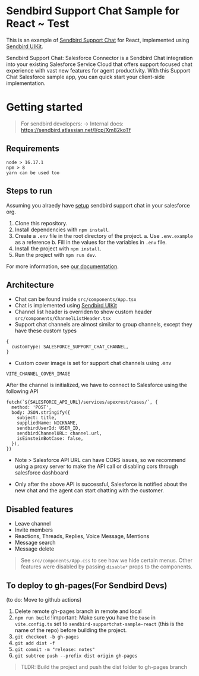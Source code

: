 # Sendbird Support Chat Sample for React ~ Test
This is an example of [Sendbird Support Chat](https://sendbird.com/docs/support-chat/v1/overview) for React, implemented using [Sendbird UIKit](https://sendbird.com/docs/uikit/v3/react/overview).
<p>
Sendbird Support Chat: Salesforce Connector is a Sendbird Chat integration into your existing Salesforce Service Cloud that offers support focused chat experience with vast new features for agent productivity. With this Support Chat Salesforce sample app, you can quick start your client-side implementation.
</p>

# Getting started

> For sendbird developers: -> Internal docs: https://sendbird.atlassian.net/l/cp/Xm82koTf

## Requirements

```
node > 16.17.1
npm > 8
yarn can be used too
```

## Steps to run

Assuming you alraedy have [setup](https://sendbird.com/docs/support-chat/v1/overview)
sendbird support chat in your salesforce org.

1. Clone this repository.
2. Install dependencies with `npm install`.
3. Create a `.env` file in the root directory of the project.
  a. Use `.env.example` as a reference
  b. Fill in the values for the variables in `.env` file.
4. Install the project with `npm install`.
5. Run the project with `npm run dev`.

For more information, see [our documentation](https://sendbird.com/docs/support-chat/v1/salesforce-connector/integrate-with-salesforce-service-cloud#2-step-5-client-side-implementation).

## Architecture

* Chat can be found inside `src/components/App.tsx`
* Chat is implemented using [Sendbird UIKit](https://sendbird.com/docs/uikit/v3/react/overview)
* Channel list header is overriden to show custom header `src/components/ChannelListHeader.tsx`
* Support chat channels are almost similar to group channels, except they have these custom types
```
{
  customType: SALESFORCE_SUPPORT_CHAT_CHANNEL,
}
```
* Custom cover image is set for support chat channels using .env
```
VITE_CHANNEL_COVER_IMAGE
```

After the channel is initialized, we have to connect to Salesforce using the following API
```
fetch(`${SALESFORCE_API_URL}/services/apexrest/cases/`, {
  method: 'POST',
  body: JSON.stringify({
    subject: title,
    suppliedName: NICKNAME,
    sendbirdUserId: USER_ID,
    sendbirdChannelURL: channel.url,
    isEinsteinBotCase: false,
  }),
})
```
* Note > Salesforce API URL can have CORS issues, so we recommend using a proxy server to make the API call or disabling cors through salesforce dashboard

* Only after the above API is successful, Salesforce is notified about the new chat and the agent can start chatting with the customer.

## Disabled features

* Leave channel
* Invite members
* Reactions, Threads, Replies, Voice Message, Mentions
* Message search
* Message delete

> See `src/components/App.css` to see how we hide certain menus.
> Other features were disabled by passing `disable*` props to the components.

## To deploy to gh-pages(For Sendbird Devs)

(to do: Move to github actions)

1. Delete remote gh-pages branch in remote and local
2. `npm run build`
!important: Make sure you have the `base` in `vite.config.ts` set to
 `sendbird-supportchat-sample-react` (this is the name of the repo)
 before building the project.
3. `git checkout -b gh-pages`
4. `git add dist -f`
5. `git commit -m "release: notes"`
6. `git subtree push --prefix dist origin gh-pages`

> TLDR: Build the project and push the dist folder to gh-pages branch

